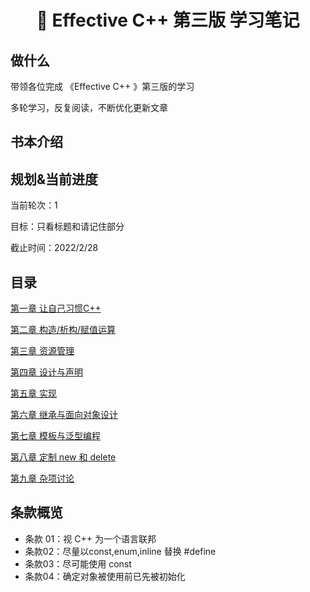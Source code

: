 <h1 align="center">📔 Effective C++ 第三版 学习笔记</h1>

## 做什么

带领各位完成 《Effective C++ 》第三版的学习

多轮学习，反复阅读，不断优化更新文章



## 书本介绍



## 规划&当前进度

当前轮次：1

目标：只看标题和请记住部分

截止时间：2022/2/28

## 目录

[第一章 让自己习惯C++](/C++/EffectiveC++/第一章%20让自己习惯C++.md)

[第二章 构造/析构/赋值运算]()

[第三章 资源管理]()

[第四章 设计与声明]()

[第五章 实现]()

[第六章 继承与面向对象设计]()

[第七章 模板与泛型编程]()

[第八章 定制 new 和 delete]()

 [第九章 杂项讨论]()

## 条款概览

* 条款 01：视 C++ 为一个语言联邦
* 条款02：尽量以const,enum,inline 替换 #define
* 条款03：尽可能使用 const
* 条款04：确定对象被使用前已先被初始化